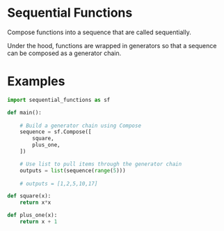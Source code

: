 # Sequential Functions
Compose functions into a sequence that are called sequentially.

Under the hood, functions are wrapped in generators so that a sequence can be composed as a generator chain.

# Examples
```Python
import sequential_functions as sf

def main():
    
    # Build a generator chain using Compose
    sequence = sf.Compose([
        square,
        plus_one,
    ])

    # Use list to pull items through the generator chain
    outputs = list(sequence(range(5)))
    
    # outputs = [1,2,5,10,17]

def square(x):
    return x*x

def plus_one(x):
    return x + 1

```
